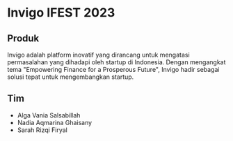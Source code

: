 # Invigo IFEST 2023

## Produk
Invigo adalah platform inovatif yang dirancang untuk mengatasi permasalahan yang dihadapi oleh startup di Indonesia. Dengan mengangkat tema "Empowering Finance for a Prosperous Future", Invigo hadir sebagai solusi tepat untuk mengembangkan startup.

## Tim
* Alga Vania Salsabillah
* Nadia Aqmarina Ghaisany
* Sarah Rizqi Firyal
